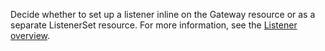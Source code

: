 Decide whether to set up a listener inline on the Gateway resource or as a separate ListenerSet resource. For more information, see the [Listener overview](../../../setup/listeners/overview).